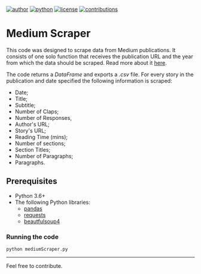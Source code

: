 [![author](https://badgen.net/badge/Author/vishwaphansal7/blue)](https://www.linkedin.com/in/vishwaphansal/) [![python](https://badgen.net/badge/Python/3.6+/yellow)](https://www.python.org) [![license](https://img.shields.io/badge/License-MIT-red)](https://github.com/otavio-s-s/data_science/blob/master/LICENSE) [![contributions](https://badgen.net/badge/Contributions/Welcome/green)](https://github.com/otavio-s-s/data_science/issues) 

# **Medium Scraper**
This code was designed to scrape data from Medium publications. It consists of one solo function that receives the publication URL and the year from which the data should be scraped. Read more about it [here](https://hackernoon.com/how-to-scrape-a-medium-publication-a-python-tutorial-for-beginners-o8u3t69).

The code returns a *DataFrame* and exports a *.csv* file. For every story in the publication and date specified the following information is scraped:

* Date;
* Title;
* Subtitle;
* Number of Claps;
* Number of Responses,
* Author's URL;
* Story's URL;
* Reading Time (mins);
* Number of sections;
* Section Titles;
* Number of Paragraphs;
* Paragraphs.

## **Prerequisites**

* Python 3.6+
* The following Python libraries:
  * [pandas](https://pandas.pydata.org/pandas-docs/stable/getting_started/install.html)
  * [requests](https://requests.readthedocs.io/en/master/)
  * [beautfulsoup4](https://www.crummy.com/software/BeautifulSoup/bs4/doc/)
  
 ### **Running the code**
 `python mediumScraper.py`
  
 *** 
Feel free to contribute.
